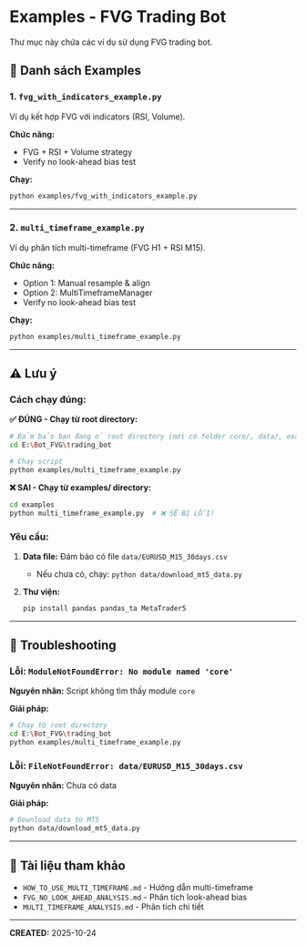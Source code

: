 # Examples - FVG Trading Bot

Thư mục này chứa các ví dụ sử dụng FVG trading bot.

## 📁 Danh sách Examples

### 1. `fvg_with_indicators_example.py`
Ví dụ kết hợp FVG với indicators (RSI, Volume).

**Chức năng:**
- FVG + RSI + Volume strategy
- Verify no look-ahead bias test

**Chạy:**
```bash
python examples/fvg_with_indicators_example.py
```

---

### 2. `multi_timeframe_example.py`
Ví dụ phân tích multi-timeframe (FVG H1 + RSI M15).

**Chức năng:**
- Option 1: Manual resample & align
- Option 2: MultiTimeframeManager
- Verify no look-ahead bias test

**Chạy:**
```bash
python examples/multi_timeframe_example.py
```

---

## ⚠️ Lưu ý

### Cách chạy đúng:

**✅ ĐÚNG - Chạy từ root directory:**
```bash
# Đảm bảo bạn đang ở root directory (nơi có folder core/, data/, examples/)
cd E:\Bot_FVG\trading_bot

# Chạy script
python examples/multi_timeframe_example.py
```

**❌ SAI - Chạy từ examples/ directory:**
```bash
cd examples
python multi_timeframe_example.py  # ❌ SẼ BỊ LỖI!
```

### Yêu cầu:

1. **Data file:** Đảm bảo có file `data/EURUSD_M15_30days.csv`
   - Nếu chưa có, chạy: `python data/download_mt5_data.py`

2. **Thư viện:**
   ```bash
   pip install pandas pandas_ta MetaTrader5
   ```

---

## 🐛 Troubleshooting

### Lỗi: `ModuleNotFoundError: No module named 'core'`

**Nguyên nhân:** Script không tìm thấy module `core`

**Giải pháp:**
```bash
# Chạy từ root directory
cd E:\Bot_FVG\trading_bot
python examples/multi_timeframe_example.py
```

### Lỗi: `FileNotFoundError: data/EURUSD_M15_30days.csv`

**Nguyên nhân:** Chưa có data

**Giải pháp:**
```bash
# Download data từ MT5
python data/download_mt5_data.py
```

---

## 📖 Tài liệu tham khảo

- `HOW_TO_USE_MULTI_TIMEFRAME.md` - Hướng dẫn multi-timeframe
- `FVG_NO_LOOK_AHEAD_ANALYSIS.md` - Phân tích look-ahead bias
- `MULTI_TIMEFRAME_ANALYSIS.md` - Phân tích chi tiết

---

**CREATED:** 2025-10-24
